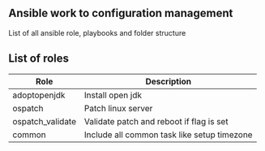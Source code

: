 ## Ansible work to configuration management
List of all ansible role, playbooks and folder structure

## List of roles 
| Role             | Description                                 |
| ---------------- | ------------------------------------------- |
| adoptopenjdk     | Install open jdk                            |
| ospatch          | Patch linux server                          |
| ospatch_validate | Validate patch and reboot if flag is set    |
| common           | Include all common task like setup timezone |
